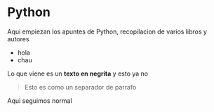 # Python
Aqui empiezan los apuntes de Python, recopilacion de varios libros y autores
- hola
- chau

Lo que viene es un **texto en negrita** y esto ya no
> Esto es como  un separador de parrafo

Aqui seguimos normal
